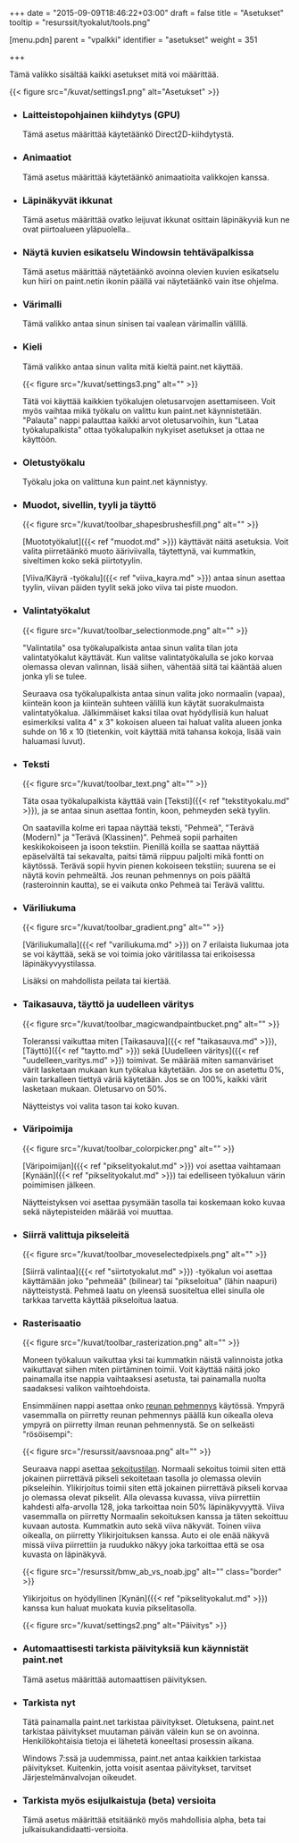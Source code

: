 +++
date = "2015-09-09T18:46:22+03:00"
draft = false
title = "Asetukset"
tooltip = "resurssit/tyokalut/tools.png"

[menu.pdn]
	parent = "vpalkki"
	identifier = "asetukset"
	weight = 351

+++

Tämä valikko sisältää kaikki asetukset mitä voi määrittää.

{{< figure src="/kuvat/settings1.png" alt="Asetukset" >}}

*	### Laitteistopohjainen kiihdytys (GPU)

	Tämä asetus määrittää käytetäänkö Direct2D-kiihdytystä.
	
*	### Animaatiot

	Tämä asetus määrittää käytetäänkö animaatioita valikkojen kanssa.
	
*	### Läpinäkyvät ikkunat

	Tämä asetus määrittää ovatko leijuvat ikkunat osittain läpinäkyviä kun ne ovat piirtoalueen yläpuolella..
	
*	### Näytä kuvien esikatselu Windowsin tehtäväpalkissa

	Tämä asetus määrittää näytetäänkö avoinna olevien kuvien esikatselu kun hiiri on paint.netin ikonin päällä vai näytetäänkö vain itse ohjelma.
	
*	### Värimalli

	Tämä valikko antaa sinun sinisen tai vaalean värimallin välillä.
	
*	### Kieli

	Tämä valikko antaa sinun valita mitä kieltä paint.net käyttää.

	{{< figure src="/kuvat/settings3.png" alt="" >}}

	Tätä voi käyttää kaikkien työkalujen oletusarvojen asettamiseen. Voit myös vaihtaa mikä työkalu on valittu kun paint.net käynnistetään. "Palauta" nappi palauttaa 
	kaikki arvot oletusarvoihin, kun "Lataa työkalupalkista" ottaa työkalupalkin nykyiset asetukset ja ottaa ne käyttöön.

*	### Oletustyökalu
	
	Työkalu joka on valittuna kun paint.net käynnistyy.
	
*	### Muodot, sivellin, tyyli ja täyttö
	
	{{< figure src="/kuvat/toolbar_shapesbrushesfill.png" alt="" >}}
	
	[Muototyökalut]({{< ref "muodot.md" >}}) käyttävät näitä asetuksia. Voit valita piirretäänkö muoto ääriviivalla, täytettynä, vai kummatkin, siveltimen koko sekä piirtotyylin. 
	
	[Viiva/Käyrä -työkalu]({{< ref "viiva_kayra.md" >}}) antaa sinun asettaa tyylin, viivan päiden tyylit sekä joko viiva tai piste muodon.
	
*	### Valintatyökalut
	
	{{< figure src="/kuvat/toolbar_selectionmode.png" alt="" >}}
	
	"Valintatila" osa työkalupalkista antaa sinun valita tilan jota valintatyökalut käyttävät. Kun valitse valintatyökalulla se joko korvaa olemassa olevan valinnan, 
	lisää siihen, vähentää siitä tai kääntää aluen jonka yli se tulee.
	
	Seuraava osa työkalupalkista antaa sinun valita joko normaalin (vapaa), kiinteän koon ja kiinteän suhteen välillä kun käytät suorakulmaista valintatyökalua. Jälkimmäiset kaksi 
	tilaa ovat hyödyllisiä kun haluat esimerkiksi valita 4" x 3" kokoisen alueen tai haluat valita alueen jonka suhde on 16 x 10 (tietenkin, voit käyttää mitä tahansa 
	kokoja, lisää vain haluamasi luvut).	
	
*	### Teksti
	
	{{< figure src="/kuvat/toolbar_text.png" alt="" >}}
	
	Täta osaa työkalupalkista käyttää vain [Teksti]({{< ref "tekstityokalu.md" >}}), ja se antaa sinun asettaa fontin, koon, pehmeyden sekä tyylin.
	
	On saatavilla kolme eri tapaa näyttää teksti, "Pehmeä", "Terävä (Modern)" ja "Terävä (Klassinen)". Pehmeä sopii parhaiten keskikokoiseen ja isoon tekstiin. 
	Pienillä koilla se saattaa näyttää epäselvältä tai sekavalta, paitsi tämä riippuu paljolti mikä fontti on käytössä. Terävä sopii hyvin pienen kokoiseen tekstiin; suurena se ei 
	näytä kovin pehmeältä. Jos reunan pehmennys on pois päältä (rasteroinnin kautta), se ei vaikuta onko Pehmeä tai Terävä valittu.
	
*	### Väriliukuma
	
	{{< figure src="/kuvat/toolbar_gradient.png" alt="" >}}
	
	[Väriliukumalla]({{< ref "variliukuma.md" >}}) on 7 erilaista liukumaa jota se voi käyttää, sekä se voi toimia joko väritilassa tai erikoisessa läpinäkyvyystilassa. 
	
	Lisäksi on mahdollista peilata tai kiertää.
	
*	### Taikasauva, täyttö ja uudelleen väritys
	
	{{< figure src="/kuvat/toolbar_magicwandpaintbucket.png" alt="" >}}
	
	Toleranssi vaikuttaa miten [Taikasauva]({{< ref "taikasauva.md" >}}), [Täyttö]({{< ref "taytto.md" >}}) sekä [Uudelleen väritys]({{< ref "uudelleen_varitys.md" >}}) toimivat. 
	Se määrää miten samanväriset värit lasketaan mukaan kun työkalua käytetään. Jos se on asetettu 0%, vain tarkalleen tiettyä väriä käytetään. Jos se on 100%, kaikki värit 
	lasketaan mukaan. Oletusarvo on 50%. 
	
	Näytteistys voi valita tason tai koko kuvan.
	
*	### Väripoimija
	
	{{< figure src="/kuvat/toolbar_colorpicker.png" alt="" >}}
	
	[Väripoimijan]({{< ref "pikselityokalut.md" >}}) voi asettaa vaihtamaan [Kynään]({{< ref "pikselityokalut.md" >}}) tai edelliseen työkaluun värin poimimisen jälkeen. 
	
	Näytteistyksen voi asettaa pysymään tasolla tai koskemaan koko kuvaa sekä näytepisteiden määrää voi muuttaa.
	
*	### Siirrä valittuja pikseleitä
	
	{{< figure src="/kuvat/toolbar_moveselectedpixels.png" alt="" >}}
	
	[Siirrä valintaa]({{< ref "siirtotyokalut.md" >}}) -työkalun voi asettaa käyttämään joko "pehmeää" (bilinear) tai "pikseloitua" (lähin naapuri) näytteistystä. 
	Pehmeä laatu on yleensä suositeltua ellei sinulla ole tarkkaa tarvetta käyttää pikseloitua laatua.
	
*	### Rasterisaatio
	
	{{< figure src="/kuvat/toolbar_rasterization.png" alt="" >}}
	
	Moneen työkaluun vaikuttaa yksi tai kummatkin näistä valinnoista jotka vaikuttavat siihen miten piirtäminen toimii. Voit käyttää näitä joko painamalla itse nappia vaihtaaksesi 
	asetusta, tai painamalla nuolta saadaksesi valikon vaihtoehdoista.
	
	Ensimmäinen nappi asettaa onko [reunan pehmennys](http://en.wikipedia.org/wiki/Antialiasing) käytössä. Ympyrä vasemmalla on piirretty reunan pehmennys päällä kun 
	oikealla oleva ympyrä on piirretty ilman reunan pehmennystä. Se on selkeästi "rösöisempi":
	
	{{< figure src="/resurssit/aavsnoaa.png" alt="" >}}
	
	Seuraava nappi asettaa [sekoitustilan](http://en.wikipedia.org/wiki/Alpha_compositing). Normaali sekoitus toimii siten että jokainen piirrettävä pikseli sekoitetaan 
	tasolla jo olemassa oleviin pikseleihin. Ylikirjoitus toimii siten että jokainen piirrettävä pikseli korvaa jo olemassa olevat pikselit. Alla olevassa kuvassa, viiva piirrettiin 
	kahdesti alfa-arvolla 128, joka tarkoittaa noin 50% läpinäkyvyyttä. Viiva vasemmalla on piirretty Normaalin sekoituksen kanssa ja täten sekoittuu kuvaan autosta. Kummatkin auto 
	sekä viiva näkyvät. Toinen viiva oikealla, on piirretty Ylikirjoituksen kanssa. Auto ei ole enää näkyvä missä viiva piirrettiin ja ruudukko näkyy joka tarkoittaa että se osa 
	kuvasta on läpinäkyvä.
	
	{{< figure src="/resurssit/bmw_ab_vs_noab.jpg" alt="" class="border" >}}
	
	Ylikirjoitus on hyödyllinen [Kynän]({{< ref "pikselityokalut.md" >}}) kanssa kun haluat muokata kuvia pikselitasolla.
	
	{{< figure src="/kuvat/settings2.png" alt="Päivitys" >}}

*	### Automaattisesti tarkista päivityksiä kun käynnistät paint.net
	
	Tämä asetus määrittää automaattisen päivityksen.
	
*	### Tarkista nyt
	
	Tätä painamalla paint.net tarkistaa päivitykset. Oletuksena, paint.net tarkistaa päivitykset muutaman päivän välein kun se on 	avoinna. Henkilökohtaisia tietoja ei 
	lähetetä koneeltasi prosessin aikana.
	
	Windows 7:ssä ja uudemmissa, paint.net antaa kaikkien tarkistaa päivitykset. Kuitenkin, jotta voisit asentaa päivitykset, tarvitset Järjestelmänvalvojan oikeudet.
	
*	### Tarkista myös esijulkaistuja (beta) versioita
	
	Tämä asetus määrittää etsitäänkö myös mahdollisia alpha, beta tai julkaisukandidaatti-versioita.
